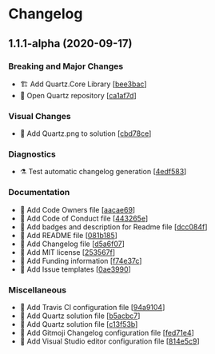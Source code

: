 # Changelog

<a name="1.1.1-alpha"></a>
## 1.1.1-alpha (2020-09-17)

### Breaking and Major Changes

- 🏗️ Add Quartz.Core Library [[bee3bac](https://github.com/TheHeadmaster/Quartz/commit/bee3bac04683c103a4b22d2857299f7f7cc31bde)]
- 🎉 Open Quartz repository [[ca1af7d](https://github.com/TheHeadmaster/Quartz/commit/ca1af7d308f9fd18e6d69e6d6be4778af03841bf)]

### Visual Changes

- 🍱 Add Quartz.png to solution [[cbd78ce](https://github.com/TheHeadmaster/Quartz/commit/cbd78cef1e93c6831accc45e534231ab03f4ecd3)]

### Diagnostics

- ⚗️ Test automatic changelog generation [[4edf583](https://github.com/TheHeadmaster/Quartz/commit/4edf5839ce391c381acc36fc8ae041e927d8992b)]

### Documentation

- 📝 Add Code Owners file [[aacae69](https://github.com/TheHeadmaster/Quartz/commit/aacae69c5a7efddb9189ef28f2a4760164fe6545)]
- 📝 Add Code of Conduct file [[443265e](https://github.com/TheHeadmaster/Quartz/commit/443265ec4fe5bcff41c3ec807f6c75d61eaa3f62)]
- 📝 Add badges and description for Readme file [[dcc084f](https://github.com/TheHeadmaster/Quartz/commit/dcc084fbac989a0e2daeca5da5334bb29bf683ad)]
- 📝 Add README file [[081b185](https://github.com/TheHeadmaster/Quartz/commit/081b1856aeb687ff73ced92d868f47ebf154f4a2)]
- 📝 Add Changelog file [[d5a6f07](https://github.com/TheHeadmaster/Quartz/commit/d5a6f07dbbec74de99b8c7201a9e889ae0acec8f)]
- 📄 Add MIT license [[253567f](https://github.com/TheHeadmaster/Quartz/commit/253567fec2affb543cfa3d57a19fc8bba83f3e3d)]
- 📝 Add Funding information [[f74e37c](https://github.com/TheHeadmaster/Quartz/commit/f74e37cbe317980e6ee54ffc4af92d234214b31a)]
- 📝 Add Issue templates [[0ae3990](https://github.com/TheHeadmaster/Quartz/commit/0ae39904af976b13c674ff895976661f46a44018)]

### Miscellaneous

- 🔧 Add Travis CI configuration file [[94a9104](https://github.com/TheHeadmaster/Quartz/commit/94a91047b2bba7201e2ab025733457f71e7e7cca)]
- 🔧 Add Quartz solution file [[b5acbc7](https://github.com/TheHeadmaster/Quartz/commit/b5acbc71c6fc980fb4cbc78a8f74aae25fecf87f)]
- 🔧 Add Quartz solution file [[c13f53b](https://github.com/TheHeadmaster/Quartz/commit/c13f53bdef173f605c4fdf2c39218ff5c3676992)]
- 🔧 Add Gitmoji Changelog configuration file [[fed71e4](https://github.com/TheHeadmaster/Quartz/commit/fed71e4c80a7c68401061c246641903ec1bcbcde)]
- 🔧 Add Visual Studio editor configuration file [[814e5c9](https://github.com/TheHeadmaster/Quartz/commit/814e5c91f7757b14c2a9625d3168efed9af43827)]
